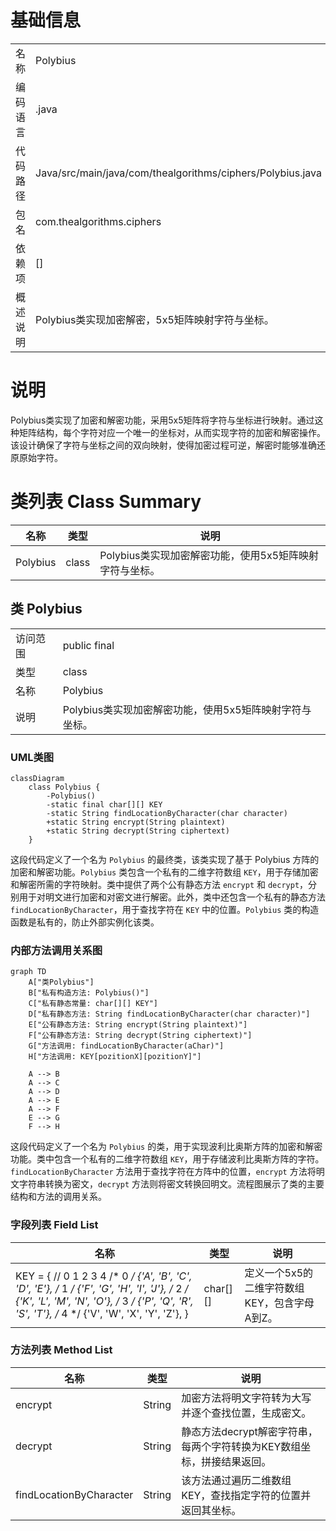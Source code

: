 # 基础信息

|      |      |
|------|------|
| 名称 | Polybius |
| 编码语言 | .java |
| 代码路径 | Java/src/main/java/com/thealgorithms/ciphers/Polybius.java |
| 包名 | com.thealgorithms.ciphers |
| 依赖项 | [] |
| 概述说明 | Polybius类实现加密解密，5x5矩阵映射字符与坐标。 |

# 说明

Polybius类实现了加密和解密功能，采用5x5矩阵将字符与坐标进行映射。通过这种矩阵结构，每个字符对应一个唯一的坐标对，从而实现字符的加密和解密操作。该设计确保了字符与坐标之间的双向映射，使得加密过程可逆，解密时能够准确还原原始字符。

# 类列表 Class Summary

| 名称   | 类型  | 说明 |
|-------|------|-------------|
| Polybius | class | Polybius类实现加密解密功能，使用5x5矩阵映射字符与坐标。 |



## 类 Polybius

|      |      |
|------|------|
| 访问范围 | public final |
| 类型 | class |
| 名称 | Polybius |
| 说明 | Polybius类实现加密解密功能，使用5x5矩阵映射字符与坐标。 |


### UML类图

```mermaid
classDiagram
    class Polybius {
        -Polybius()
        -static final char[][] KEY
        -static String findLocationByCharacter(char character)
        +static String encrypt(String plaintext)
        +static String decrypt(String ciphertext)
    }
```

这段代码定义了一个名为 `Polybius` 的最终类，该类实现了基于 Polybius 方阵的加密和解密功能。`Polybius` 类包含一个私有的二维字符数组 `KEY`，用于存储加密和解密所需的字符映射。类中提供了两个公有静态方法 `encrypt` 和 `decrypt`，分别用于对明文进行加密和对密文进行解密。此外，类中还包含一个私有的静态方法 `findLocationByCharacter`，用于查找字符在 `KEY` 中的位置。`Polybius` 类的构造函数是私有的，防止外部实例化该类。


### 内部方法调用关系图

```mermaid
graph TD
    A["类Polybius"]
    B["私有构造方法: Polybius()"]
    C["私有静态常量: char[][] KEY"]
    D["私有静态方法: String findLocationByCharacter(char character)"]
    E["公有静态方法: String encrypt(String plaintext)"]
    F["公有静态方法: String decrypt(String ciphertext)"]
    G["方法调用: findLocationByCharacter(aChar)"]
    H["方法调用: KEY[pozitionX][pozitionY]"]

    A --> B
    A --> C
    A --> D
    A --> E
    A --> F
    E --> G
    F --> H
```

这段代码定义了一个名为 `Polybius` 的类，用于实现波利比奥斯方阵的加密和解密功能。类中包含一个私有的二维字符数组 `KEY`，用于存储波利比奥斯方阵的字符。`findLocationByCharacter` 方法用于查找字符在方阵中的位置，`encrypt` 方法将明文字符串转换为密文，`decrypt` 方法则将密文转换回明文。流程图展示了类的主要结构和方法的调用关系。

### 字段列表 Field List

| 名称  | 类型  | 说明 |
|-------|-------|------|
| KEY = {        //         0    1    2    3    4        /* 0 */ {'A', 'B', 'C', 'D', 'E'},        /* 1 */ {'F', 'G', 'H', 'I', 'J'},        /* 2 */ {'K', 'L', 'M', 'N', 'O'},        /* 3 */ {'P', 'Q', 'R', 'S', 'T'},        /* 4 */ {'V', 'W', 'X', 'Y', 'Z'},    } | char[][] | 定义一个5x5的二维字符数组KEY，包含字母A到Z。 |

### 方法列表 Method List

| 名称  | 类型  | 说明 |
|-------|-------|------|
| encrypt | String | 加密方法将明文字符转为大写并逐个查找位置，生成密文。 |
| decrypt | String | 静态方法decrypt解密字符串，每两个字符转换为KEY数组坐标，拼接结果返回。 |
| findLocationByCharacter | String | 该方法通过遍历二维数组KEY，查找指定字符的位置并返回其坐标。 |





